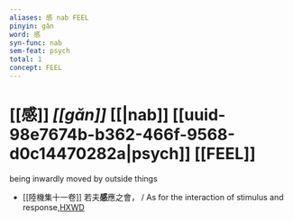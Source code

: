 ```yaml
---
aliases: 感 nab FEEL
pinyin: gǎn
word: 感
syn-func: nab
sem-feat: psych
total: 1
concept: FEEL 
---
```

# [[感]] *[[gǎn]]*  [[|nab]] [[uuid-98e7674b-b362-466f-9568-d0c14470282a|psych]] [[FEEL]]
being inwardly moved by outside things
 - [[陸機集十一卷]] 若夫**感**應之會， / As for the interaction of stimulus and response,[HXWD](https://hxwd.org/textview.html?location=CH2b1575_CHANT_001-15a.2)